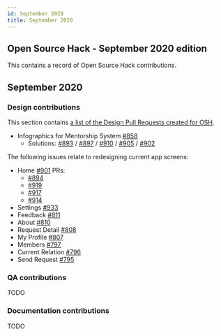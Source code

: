 ```yaml
---
id: September 2020
title: September 2020
---
```


## Open Source Hack - September 2020 edition

This contains a record of Open Source Hack contributions.

## September 2020

### Design contributions

This section contains [a list of the Design Pull Requests created for OSH](https://github.com/anitab-org/mentorship-android/pulls?page=1&q=is%3Apr+is%3Aclosed+label%3A%22Category%3A+User+Interface%22+label%3A%22Open+Source+Hack%22).

- Infographics for Mentorship System [#858](https://github.com/anitab-org/mentorship-android/issues/858)
    - Solutions: [#893](https://github.com/anitab-org/mentorship-android/pull/893) / [#897](https://github.com/anitab-org/mentorship-android/pull/897) / [#910](https://github.com/anitab-org/mentorship-android/pull/910) / [#905](https://github.com/anitab-org/mentorship-android/pull/905) / [#902](https://github.com/anitab-org/mentorship-android/pull/902)

The following issues relate to redesigning current app screens:

- Home [#901](https://github.com/anitab-org/mentorship-android/issues/901) PRs:
    - [#894](https://github.com/anitab-org/mentorship-android/pull/894)
    - [#919](https://github.com/anitab-org/mentorship-android/pull/919)
    - [#917](https://github.com/anitab-org/mentorship-android/pull/917)
    - [#914](https://github.com/anitab-org/mentorship-android/pull/914)
- Settings [#933](https://github.com/anitab-org/mentorship-android/issues/933)
- Feedback [#811](https://github.com/anitab-org/mentorship-android/issues/811)
- About [#810](https://github.com/anitab-org/mentorship-android/issues/810)
- Request Detail [#808](https://github.com/anitab-org/mentorship-android/issues/808)
- My Profile [#807](https://github.com/anitab-org/mentorship-android/issues/807)
- Members [#797](https://github.com/anitab-org/mentorship-android/issues/797)
- Current Relation [#796](https://github.com/anitab-org/mentorship-android/issues/796)
- Send Request [#795](https://github.com/anitab-org/mentorship-android/issues/795)

### QA contributions

TODO

### Documentation contributions

TODO
